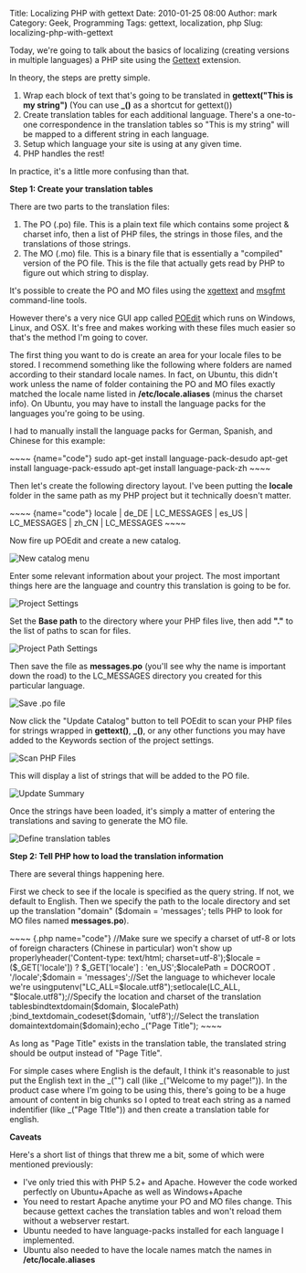 Title: Localizing PHP with gettext
Date: 2010-01-25 08:00
Author: mark
Category: Geek, Programming
Tags: gettext, localization, php
Slug: localizing-php-with-gettext

Today, we're going to talk about the basics of localizing (creating
versions in multiple languages) a PHP site using the [Gettext][]
extension.

In theory, the steps are pretty simple.

1.  Wrap each block of text that's going to be translated in
    **gettext("This is my string")** (You can use **\_()** as a shortcut
    for gettext())
2.  Create translation tables for each additional language. There's a
    one-to-one correspondence in the translation tables so "This is my
    string" will be mapped to a different string in each language.
3.  Setup which language your site is using at any given time.
4.  PHP handles the rest!

</p>

In practice, it's a little more confusing than that.

**Step 1: Create your translation tables**

There are two parts to the translation files:

1.  The PO (.po) file. This is a plain text file which contains some
    project & charset info, then a list of PHP files, the strings in
    those files, and the translations of those strings.
2.  The MO (.mo) file. This is a binary file that is essentially a
    "compiled" version of the PO file. This is the file that actually
    gets read by PHP to figure out which string to display.

</p>

It's possible to create the PO and MO files using the [xgettext][] and
[msgfmt][] command-line tools.

However there's a very nice GUI app called [POEdit][] which runs on
Windows, Linux, and OSX. It's free and makes working with these files
much easier so that's the method I'm going to cover.

The first thing you want to do is create an area for your locale files
to be stored. I recommend something like the following where folders are
named according to their standard locale names. In fact, on Ubuntu, this
didn't work unless the name of folder containing the PO and MO files
exactly matched the locale name listed in **/etc/locale.aliases** (minus
the charset info). On Ubuntu, you may have to install the language packs
for the languages you're going to be using.

I had to manually install the language packs for German, Spanish, and
Chinese for this example:

<p>
~~~~ {name="code"}
sudo apt-get install language-pack-desudo apt-get install language-pack-essudo apt-get install language-pack-zh
~~~~

</p>

Then let's create the following directory layout. I've been putting the
**locale** folder in the same path as my PHP project but it technically
doesn't matter.

<p>
~~~~ {name="code"}
locale  |   de_DE     |      LC_MESSAGES  |   es_US     |     LC_MESSAGES  |   zh_CN     |     LC_MESSAGES
~~~~

</p>

Now fire up POEdit and create a new catalog.

![New catalog menu][]

Enter some relevant information about your project. The most important
things here are the language and country this translation is going to be
for.

![Project Settings][]

Set the **Base path** to the directory where your PHP files live, then
add **"."** to the list of paths to scan for files.

![Project Path Settings][]

Then save the file as **messages.po** (you'll see why the name is
important down the road) to the LC\_MESSAGES directory you created for
this particular language.

![Save .po file][]

Now click the "Update Catalog" button to tell POEdit to scan your PHP
files for strings wrapped in **gettext()**, **\_()**, or any other
functions you may have added to the Keywords section of the project
settings.

![Scan PHP Files][]

This will display a list of strings that will be added to the PO file.

![Update Summary][]

Once the strings have been loaded, it's simply a matter of entering the
translations and saving to generate the MO file.

![Define translation tables][]

**Step 2: Tell PHP how to load the translation information**

There are several things happening here.

First we check to see if the locale is specified as the query string. If
not, we default to English. Then we specify the path to the locale
directory and set up the translation "domain" ($domain = 'messages';
tells PHP to look for MO files named **messages.po**).

<p>
~~~~ {.php name="code"}
//Make sure we specify a charset of utf-8 or lots of foreign characters (Chinese in particular) won't show up properlyheader('Content-type: text/html; charset=utf-8');$locale = ($_GET['locale']) ? $_GET['locale'] : 'en_US';$localePath = DOCROOT . '/locale';$domain = 'messages';//Set the language to whichever locale we're usingputenv("LC_ALL=$locale.utf8");setlocale(LC_ALL, "$locale.utf8");//Specify the location and charset of the translation tablesbindtextdomain($domain, $localePath) ;bind_textdomain_codeset($domain, 'utf8');//Select the translation domaintextdomain($domain);echo _("Page Title");
~~~~

</p>

As long as "Page Title" exists in the translation table, the translated
string should be output instead of "Page Title".

For simple cases where English is the default, I think it's reasonable
to just put the English text in the \_("") call (like \_("Welcome to my
page!")). In the product case where I'm going to be using this, there's
going to be a huge amount of content in big chunks so I opted to treat
each string as a named indentifier (like \_("Page TItle")) and then
create a translation table for english.

**Caveats**

Here's a short list of things that threw me a bit, some of which were
mentioned previously:

-   I've only tried this with PHP 5.2+ and Apache. However the code
    worked perfectly on Ubuntu+Apache as well as Windows+Apache
-   You need to restart Apache anytime your PO and MO files change. This
    because gettext caches the translation tables and won't reload them
    without a webserver restart.
-   Ubuntu needed to have language-packs installed for each language I
    implemented.
-   Ubuntu also needed to have the locale names match the names in
    **/etc/locale.aliases**

</p>

  [Gettext]: http://php.net/manual/en/book.gettext.php
  [xgettext]: http://www.gnu.org/software/hello/manual/gettext/xgettext-Invocation.html
  [msgfmt]: http://www.gnu.org/software/hello/manual/gettext/msgfmt-Invocation.html#msgfmt-Invocation
  [POEdit]: http://www.poedit.net/
  [New catalog menu]: http://farm5.static.flickr.com/4054/4290782805_2fd45133e3_o.png
  [Project Settings]: http://farm3.static.flickr.com/2768/4290782809_018eab6b51_o.png
  [Project Path Settings]: http://farm5.static.flickr.com/4023/4290782813_dd92397260_o.png
  [Save .po file]: http://farm3.static.flickr.com/2697/4290782811_37556bfba3_o.png
  [Scan PHP Files]: http://farm5.static.flickr.com/4007/4293877582_0c4e8cc464_o.png
  [Update Summary]: http://farm5.static.flickr.com/4025/4290782819_92c02aa129_o.png
  [Define translation tables]: http://farm3.static.flickr.com/2696/4290782823_4495ee2a28_o.png
